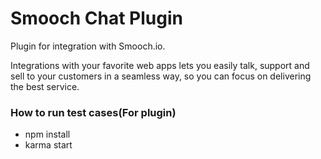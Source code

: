 # Smooch Chat Plugin 

Plugin for integration with Smooch.io.

Integrations with your favorite web apps lets you easily talk, support and sell to your customers in a seamless way, so you can focus on delivering the best service.

### How to run test cases(For plugin)
- npm install
- karma start
